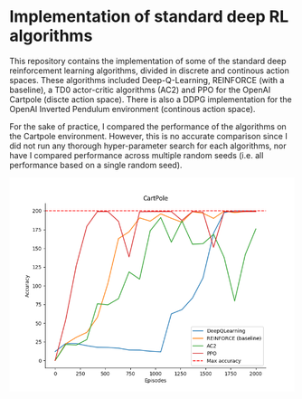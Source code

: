 # Implementation of standard deep RL algorithms

This repository contains the implementation of some of the standard deep reinforcement learning algorithms, divided in discrete and continous action spaces. These algorithms included Deep-Q-Learning, REINFORCE (with a baseline), a TD0 actor-critic algorithms (AC2) and PPO for the OpenAI Cartpole (discte action space). There is also a DDPG implementation for the OpenAI Inverted Pendulum environment (continous action space).  

For the sake of practice, I compared the performance of the algorithms on the Cartpole environment. However, this is no accurate comparison since I did not run any thorough hyper-parameter search for each algorithms, nor have I compared performance across multiple random seeds (i.e. all performance based on a single random seed). 


![This is an image](/DiscreteAction/Images/CartPole_Comparison.png)
